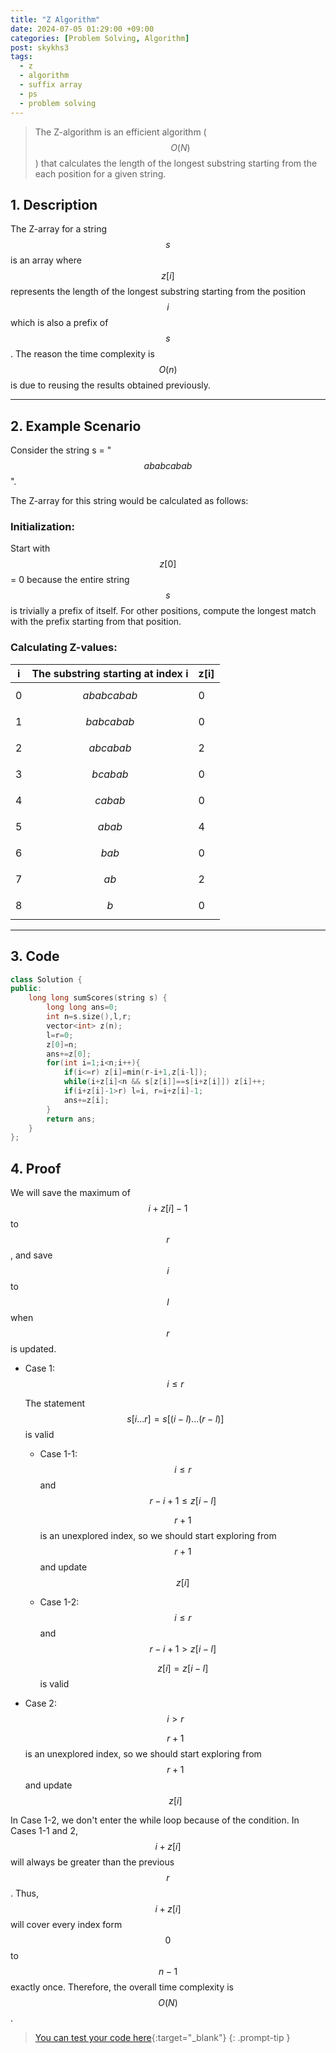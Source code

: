```yaml
---
title: "Z Algorithm"
date: 2024-07-05 01:29:00 +09:00
categories: [Problem Solving, Algorithm]
post: skykhs3
tags:
  - z
  - algorithm
  - suffix array
  - ps
  - problem solving
---
```

<script type="text/javascript" async
  src="https://cdn.jsdelivr.net/npm/mathjax@3.2.2/es5/tex-chtml.js">
</script>

<div markdown="1">

> The Z-algorithm is an efficient algorithm ($$O(N)$$) that calculates the length of the longest substring starting from the each position for a given string. 

## 1. Description

The Z-array for a string $$s$$ is an array where $$z[i]$$ represents the length of the longest substring starting from the position $$i$$ which is also a prefix of $$s$$.
The reason the time complexity is $$O(n)$$ is due to reusing the results obtained previously.

---

## 2. Example Scenario
Consider the string s = "$$ababcabab$$".

The Z-array for this string would be calculated as follows:

### Initialization:

Start with $$z[0]$$ = 0 because the entire string $$s$$ is trivially a prefix of itself.
For other positions, compute the longest match with the prefix starting from that position.


### Calculating Z-values:

|i|The substring starting at index i|z[i]|
|-|-|-|
|0|$$ababcabab$$|0|
|1|$$babcabab$$|0|
|2|$$abcabab$$|2|
|3|$$bcabab$$|0|
|4|$$cabab$$|0|
|5|$$abab$$|4|
|6|$$bab$$|0|
|7|$$ab$$|2|
|8|$$b$$|0|

---

## 3. Code

```c++
class Solution {
public:
    long long sumScores(string s) {
        long long ans=0;
        int n=s.size(),l,r;
        vector<int> z(n);
        l=r=0; 
        z[0]=n;
        ans+=z[0];
        for(int i=1;i<n;i++){
            if(i<=r) z[i]=min(r-i+1,z[i-l]);
            while(i+z[i]<n && s[z[i]]==s[i+z[i]]) z[i]++;
            if(i+z[i]-1>r) l=i, r=i+z[i]-1;
            ans+=z[i];
        }
        return ans;
    }
};
``` 
## 4. Proof

We will save the maximum of $$i+z[i]-1$$ to $$r$$, and save $$i$$ to $$l$$ when $$r$$ is updated.

-  Case 1: $$i \leq r$$

    The statement $$s[i...r] = s[(i-l)...(r-l)]$$ is valid

    - Case 1-1: $$i\leq r$$ and $$r-i+1 \leq z[i-l]$$

        $$r+1$$ is an unexplored index, so we should start exploring from $$r+1$$ and update $$z[i]$$

    - Case 1-2: $$i\leq r$$ and $$r-i+1> z[i-l]$$
  
        $$z[i]=z[i-l]$$ is valid

- Case 2: $$i>r$$

    $$r+1$$ is an unexplored index, so we should start exploring from $$r+1$$ and update $$z[i]$$

In Case 1-2, we don't enter the while loop because of the condition. In Cases 1-1 and 2, $$i+z[i]$$ will always be greater than the previous $$r$$. Thus, $$i+z[i]$$ will cover every index form $$0$$ to $$n-1$$ exactly once. Therefore, the overall time complexity is $$O(N)$$.


> [You can test your code here](https://leetcode.com/problems/sum-of-scores-of-built-strings/){:target="_blank"}
{: .prompt-tip }

</div>